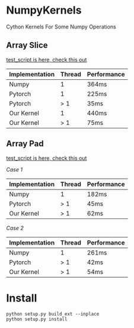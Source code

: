 # NumpyKernels
Cython Kernels For Some Numpy Operations

## Array Slice
[test_script is here, check this out](tests/test_slice.py)

|Implementation|Thread|Performance|
|---|---|---|
|Numpy|1|364ms|
|Pytorch|1|225ms|
|Pytorch|\> 1|35ms|
|Our Kernel|1|440ms|
|Our Kernel|\> 1|75ms|

## Array Pad
[test_script is here, check this out](tests/test_pad.py)

*Case 1*

|Implementation|Thread|Performance|
|---|---|---|
|Numpy|1|182ms|
|Pytorch|\> 1|45ms|
|Our Kernel|\> 1|62ms|

*Case 2*

|Implementation|Thread|Performance|
|---|---|---|
|Numpy|1|261ms|
|Pytorch|\> 1|42ms|
|Our Kernel|\> 1|54ms|

# Install

    python setup.py build_ext --inplace
    python setup.py install
